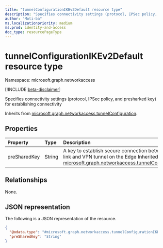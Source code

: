 ```yaml
---
title: "tunnelConfigurationIKEv2Default resource type"
description: "Specifies connectivity settings (protocol, IPSec policy, and presharked key) for establishing connectivity"
author: "Moti-ba"
ms.localizationpriority: medium
ms.prod: identity-and-access
doc_type: resourcePageType
---
```


# tunnelConfigurationIKEv2Default resource type

Namespace: microsoft.graph.networkaccess

[!INCLUDE [beta-disclaimer](../../includes/beta-disclaimer.md)]

Specifies connectivity settings (protocol, IPSec policy, and presharked key) for establishing connectivity

Inherits from [microsoft.graph.networkaccess.tunnelConfiguration](../resources/networkaccess-tunnelconfiguration.md).

## Properties
|Property|Type|Description|
|:---|:---|:---|
|preSharedKey|String|A key to establish secure connection between the link and VPN tunnel on the Edge	 Inherited from [microsoft.graph.networkaccess.tunnelConfiguration](../resources/networkaccess-tunnelconfiguration.md).|

## Relationships
None.

## JSON representation
The following is a JSON representation of the resource.
<!-- {
  "blockType": "resource",
  "@odata.type": "microsoft.graph.networkaccess.tunnelConfigurationIKEv2Default"
}
-->
``` json
{
  "@odata.type": "#microsoft.graph.networkaccess.tunnelConfigurationIKEv2Default",
  "preSharedKey": "String"
}
```

